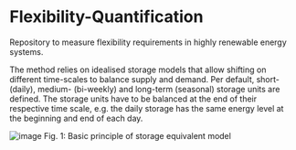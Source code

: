 # Flexibility-Quantification
Repository to measure flexibility requirements in highly renewable energy systems.

The method relies on idealised storage models that allow shifting on different time-scales to balance supply and demand. Per default, short- (daily), medium- (bi-weekly) and long-term (seasonal) storage units are defined. The storage units have to be balanced at the end of their respective time scale, e.g. the daily storage has the same energy level at the beginning and end of each day. 

![image](https://github.com/AnyaHe/Flexibility-Quantification/assets/50416149/a2bf95ef-eed8-41f1-9f64-e0d5e97434ec)
Fig. 1: Basic principle of storage equivalent model
